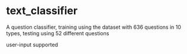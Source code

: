 # text_classifier

A question classifier, training using the dataset with 636 questions in 10 types, testing using 52 different questions

user-input supported
